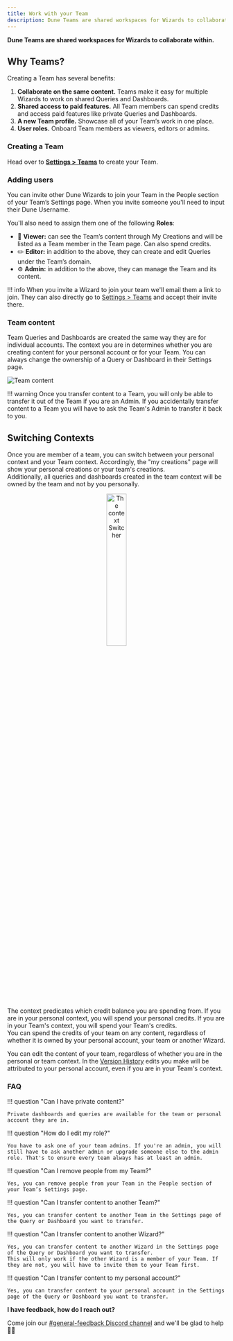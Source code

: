 ```yaml
---
title: Work with your Team
description: Dune Teams are shared workspaces for Wizards to collaborate within.
---
```


**Dune Teams are shared workspaces for Wizards to collaborate within.**

## Why Teams?

Creating a Team has several benefits:

1. **Collaborate on the same content.** Teams make it easy for multiple Wizards to work on shared Queries and Dashboards.
2. **Shared access to paid features.** All Team members can spend credits and access paid features like private Queries and Dashboards.
3. **A new Team profile.** Showcase all of your Team’s work in one place.
4. **User roles.** Onboard Team members as viewers, editors or admins.

### Creating a Team

Head over to [**Settings > Teams**](https://dune.com/settings/teams) to create your Team.

### Adding users

You can invite other Dune Wizards to join your Team in the People section of your Team’s Settings page. When you invite someone you'll need to input their Dune Username.

You'll also need to assign them one of the following **Roles**:

- 👀 **Viewer:** can see the Team’s content through My Creations and will be listed as a Team member in the Team page. Can also spend credits.
- ✏️ **Editor:** in addition to the above, they can create and edit Queries under the Team’s domain.
- ⚙️ **Admin:** in addition to the above, they can manage the Team and its content.

!!! info
    When you invite a Wizard to join your team we'll email them a link to join. They can also directly go to [Settings > Teams](https://dune.com/settings/teams) and accept their invite there.

### Team content

Team Queries and Dashboards are created the same way they are for individual accounts. The context you are in determines whether you are creating content for your personal account or for your Team. You can always change the ownership of a Query or Dashboard in their Settings page.

![Team content](images/teams/teams-1.png)

!!! warning
    Once you transfer content to a Team, you will only be able to transfer it out of the Team if you are an Admin. If you accidentally transfer content to a Team you will have to ask the Team's Admin to transfer it back to you.


## Switching Contexts 

Once you are member of a team, you can switch between your personal context and your Team context. Accordingly, the "my creations" page will show your personal creations or your team's creations.   
Additionally, all queries and dashboards created in the team context will be owned by the team and not by you personally.

<p align="center">
  <img src="../images/context-switcher.jpeg" alt="The context Switcher" title="Context Switcher" style="width: 30%;" /><br />
</p>

The context predicates which credit balance you are spending from. If you are in your personal context, you will spend your personal credits. If you are in your Team's context, you will spend your Team's credits.  
You can spend the credits of your team on any content, regardless of whether it is owned by your personal account, your team or another Wizard. 

You can edit the content of your team, regardless of whether you are in the personal or team context.
In the [Version History](../app/queries/version-history.md) edits you make will be attributed to your personal account, even if you are in your Team's context.

### FAQ

!!! question "Can I have private content?"

    Private dashboards and queries are available for the team or personal account they are in.

!!! question "How do I edit my role?"

    You have to ask one of your team admins. If you're an admin, you will still have to ask another admin or upgrade someone else to the admin role. That's to ensure every team always has at least an admin.

!!! question "Can I remove people from my Team?"

    Yes, you can remove people from your Team in the People section of your Team’s Settings page.

!!! question "Can I transfer content to another Team?"

    Yes, you can transfer content to another Team in the Settings page of the Query or Dashboard you want to transfer.

!!! question "Can I transfer content to another Wizard?"

    Yes, you can transfer content to another Wizard in the Settings page of the Query or Dashboard you want to transfer.
    This will only work if the other Wizard is a member of your Team. If they are not, you will have to invite them to your Team first.

!!! question "Can I transfer content to my personal account?"

    Yes, you can transfer content to your personal account in the Settings page of the Query or Dashboard you want to transfer.

**I have feedback, how do I reach out?**

Come join our [#general-feedback Discord channel](https://discord.com/channels/757637422384283659/1012706316755664926) and we'll be glad to help 🙇‍♂️

